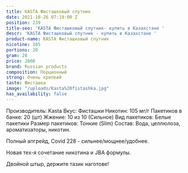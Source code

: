 ```yaml
---
title: KASTA Фисташковый спутник
date: 2021-10-26 07:19:00 Z
position: 239
title-seo: 'KASTA Фисташковый спутник- купить в Казахстане '
descr: 'KASTA Фисташковый спутник - купить в Казахстане '
product-name: KASTA Фисташковый спутник
nicotine: 105
portions: 20
gram: 20
price: 2800
brand: Russian products
composition: Порционный
strong: Очень крепкий
taste: Фисташка
image: "/uploads/Kasta%20fistashka.jpg"
has_availability: false
---
```


Производитель: Kasta
Вкус: Фисташки
Никотин: 105 мг/г
Пакетиков в банке: 20 (шт)
Жжение: 10 из 10 (Сильное)
Вид пакетиков: Белые пакетики
Размер пакетиков: Тонкие (Slim)
Состав: Вода, целлюлоза, ароматизаторы, никотин.

Полный апгрейд, Covid 228 - сильнее/мощнее/удобнее.

Новая тех-я сочетание никотина и JBA формулы.

Двойной штыр, держите тазик наготове!
